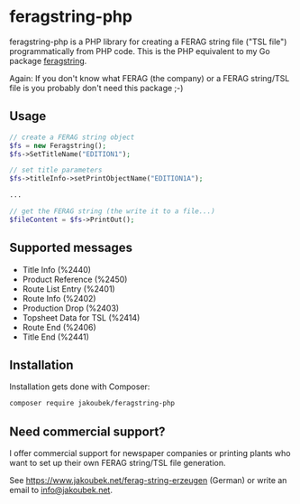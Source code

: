 # feragstring-php

feragstring-php is a PHP library for creating a FERAG string file ("TSL file") programmatically from PHP code. This is the PHP equivalent to my Go package [feragstring](https://github.com/jakoubek/feragstring).

Again: If you don't know what FERAG (the company) or a FERAG string/TSL file is you probably don't need this package ;-)

## Usage

```php
// create a FERAG string object
$fs = new Feragstring();
$fs->SetTitleName("EDITION1");

// set title parameters
$fs->titleInfo->setPrintObjectName("EDITION1A");

...

// get the FERAG string (the write it to a file...) 
$fileContent = $fs->PrintOut();
```

## Supported messages

- Title Info (%2440)
- Product Reference (%2450)
- Route List Entry (%2401)
- Route Info (%2402)
- Production Drop (%2403)
- Topsheet Data for TSL (%2414)
- Route End (%2406)
- Title End (%2441)

## Installation

Installation gets done with Composer:

```bash
composer require jakoubek/feragstring-php
``` 

## Need commercial support?

I offer commercial support for newspaper companies or printing plants who want to set up their own FERAG string/TSL file generation.

See https://www.jakoubek.net/ferag-string-erzeugen (German) or write an email to <a href="mailto:info@jakoubek.net">info@jakoubek.net</a>.


